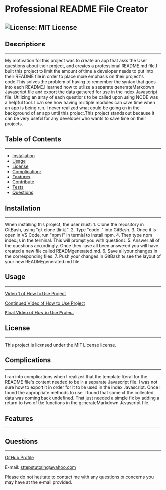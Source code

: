 
# Professional README File Creator
![License: MIT License](https://img.shields.io/badge/License-MIT-Red.svg)
---
## Descriptions
---
My motivation for this project was to create an app that asks the User questions about their project, and creates a professional README.md file.I built this project to limit the amount of time a developer needs to put into their README file in order to place more emphasis on their project's code.This solves the problem of having to remember the syntax that goes into each README.I learned how to utilize a separate generateMarkdown Javascript file and export the data gathered for use in the index Javascript file. Utilizing an array of each questions to be called upon using NODE was a helpful tool. I can see how having multiple modules can save time when an app is being run. I never realized what could be going on in the background of an app until this project.This project stands out because it can be very useful for any developer who wants to save time on their projects.
## Table of Contents
---
- [Installation](#installation)
- [Usage](#usage)
- [License](#license)
- [Complications](#complications)
- [Features](#features)
- [Contribute](#contribute)
- [Tests](#tests)
- [Questions](#questions)
## Installation
---
When installing this project, the user must: 1. Clone the repository in GitBash, using "git clone [link]". 2. Type "code ." into GitBash. 3. Once it is open in VS Code, run "npm i" in termial to install npm. 4. Then type npm index.js in the terminal. This will prompt you with questions. 5. Answer all of the questions accordingly. Once they have all been answered you will have created a new file called READMgenerated.md. 6. Save all your changes in the corresponding files. 7. Push your changes in GitBash to see the layout of your new READMEgenerated.md file.
## Usage
---
[Video 1 of How to Use Project](https://drive.google.com/file/d/1egGQiflwjFYZTpb5AumUFSahtIgQDILK/view)

[Continued Video of How to Use Project](https://drive.google.com/file/d/1qP9J2r5GhcB5Wtri3mBVthLhZk1vkUHN/view)

[Final Video of How to Use Project](https://drive.google.com/file/d/1HAzXIN0K3T3r1jqFh9S23ujUXzPIaJOJ/view)

## License
---
This project is licensed under the MIT License license.

## Complications
---
I ran into complications when I realized that the template literal for the README file's content needed to be in a separate Javascript file. I was not sure how to export it in order for it to be used in the index Javascript. Once I found the appropriate methods to use, I found that some of the collected data was coming back undefined. That just needed a simple fix by adding a return to two of the functions in the generateMarkdown Javascript file.
## Features
---
## Questions
---
[GitHub Profile](https://github.com/cmcunningham27)

E-mail: sttepstutoring@yahoo.com

Please do not hesitate to contact me with any questions or concerns you may have at the e-mail provided.
